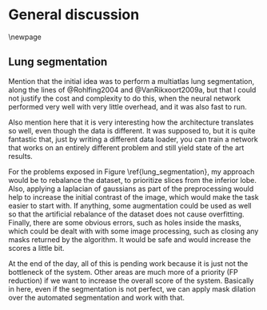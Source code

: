 # General discussion
\newpage

## Lung segmentation
Mention that the initial idea was to perform a multiatlas lung segmentation, along the lines of @Rohlfing2004 and @VanRikxoort2009a, but that I could not justify the cost and complexity to do this, when the neural network performed very well with very little overhead, and it was also fast to run.

Also mention here that it is very interesting how the architecture translates so well, even though the data is different. It was supposed to, but it is quite fantastic that, just by writing a different data loader, you can train a network that works on an entirely different problem and still yield state of the art results.

For the problems exposed in Figure \ref{lung_segmentation}, my approach would be to rebalance the dataset, to prioritize slices from the inferior lobe. Also, applying a laplacian of gaussians as part of the preprocessing would help to increase the initial contrast of the image, which would make the task easier to start with. If anything, some augmentation could be used as well so that the artificial rebalance of the dataset does not cause overfitting. Finally, there are some obvious errors, such as holes inside the masks, which could be dealt with with some image processing, such as closing any masks returned by the algorithm. It would be safe and would increase the scores a little bit.

At the end of the day, all of this is pending work because it is just not the bottleneck of the system. Other areas are much more of a priority (FP reduction) if we want to increase the overall score of the system. Basically in here, even if the segmentation is not perfect, we can apply mask dilation over the automated segmentation and work with that.
